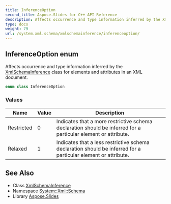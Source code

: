 ```yaml
---
title: InferenceOption
second_title: Aspose.Slides for C++ API Reference
description: Affects occurrence and type information inferred by the XmlSchemaInference class for elements and attributes in an XML document.
type: docs
weight: 79
url: /system.xml.schema/xmlschemainference/inferenceoption/
---
```

## InferenceOption enum


Affects occurrence and type information inferred by the [XmlSchemaInference](../) class for elements and attributes in an XML document.

```cpp
enum class InferenceOption
```

### Values

| Name | Value | Description |
| --- | --- | --- |
| Restricted | 0 | Indicates that a more restrictive schema declaration should be inferred for a particular element or attribute. |
| Relaxed | 1 | Indicates that a less restrictive schema declaration should be inferred for a particular element or attribute. |

## See Also

* Class [XmlSchemaInference](../)
* Namespace [System::Xml::Schema](../../)
* Library [Aspose.Slides](../../../)